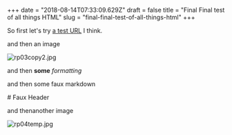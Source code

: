 +++
date = "2018-08-14T07:33:09.629Z"
draft = false
title = "Final Final test of all things HTML"
slug = "final-final-test-of-all-things-html"
+++

So first let's try [a test URL](http://www.example.com) I think.

  

and then an image

  

![rp03copy2.jpg](/images/2018/08/14/rp03copy2.jpg)  

  

and then **some** _formatting_

  

and then some faux markdown

  

\# Faux Header

  

and thenanother image

  

![rp04temp.jpg](/images/2018/08/14/rp04temp.jpg)